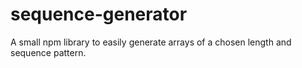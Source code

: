 # sequence-generator
A small npm library to easily generate arrays of a chosen length and sequence pattern.
